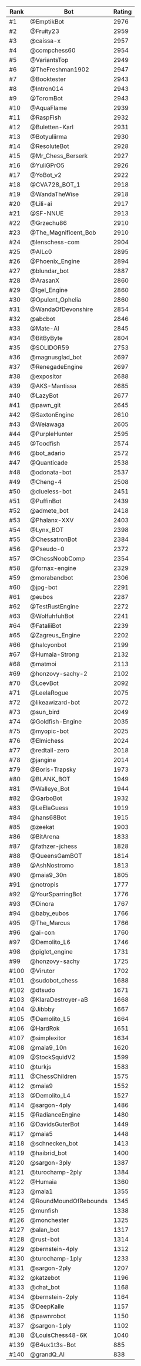 Rank|Bot|Rating
---|---|---
#1|@EmptikBot|2976
#2|@Fruity23|2959
#3|@caissa-x|2957
#4|@compchess60|2954
#5|@VariantsTop|2949
#6|@TheFreshman1902|2947
#7|@Booktester|2943
#8|@Intron014|2943
#9|@ToromBot|2943
#10|@AquaFlame|2939
#11|@RaspFish|2932
#12|@Buletten-Karl|2931
#13|@Botyuliirma|2930
#14|@ResoluteBot|2928
#15|@Mr_Chess_Berserk|2927
#16|@YuliGPrO5|2926
#17|@YoBot_v2|2922
#18|@CVA728_BOT_1|2918
#19|@WandaTheWise|2918
#20|@Lili-ai|2917
#21|@SF-NNUE|2913
#22|@Grzechu86|2910
#23|@The_Magnificent_Bob|2910
#24|@lenschess-com|2904
#25|@AILc0|2895
#26|@Phoenix_Engine|2894
#27|@blundar_bot|2887
#28|@ArasanX|2860
#29|@Igel_Engine|2860
#30|@Opulent_Ophelia|2860
#31|@WandaOfDevonshire|2854
#32|@abcbot|2846
#33|@Mate-AI|2845
#34|@BitByByte|2804
#35|@SOLIDOR59|2753
#36|@magnusglad_bot|2697
#37|@RenegadeEngine|2697
#38|@expositor|2688
#39|@AKS-Mantissa|2685
#40|@LazyBot|2677
#41|@pawn_git|2645
#42|@SaxtonEngine|2610
#43|@Weiawaga|2605
#44|@PurpleHunter|2595
#45|@Toodfish|2574
#46|@bot_adario|2572
#47|@Quanticade|2538
#48|@odonata-bot|2537
#49|@Cheng-4|2508
#50|@clueless-bot|2451
#51|@PuffinBot|2439
#52|@admete_bot|2418
#53|@Phalanx-XXV|2403
#54|@Lynx_BOT|2398
#55|@ChessatronBot|2384
#56|@Pseudo-0|2372
#57|@ChessNoobComp|2354
#58|@fornax-engine|2329
#59|@morabandbot|2306
#60|@jpg-bot|2291
#61|@eubos|2287
#62|@TestRustEngine|2272
#63|@WolfuhfuhBot|2241
#64|@FataliiBot|2239
#65|@Zagreus_Engine|2202
#66|@halcyonbot|2199
#67|@Humaia-Strong|2132
#68|@matmoi|2113
#69|@honzovy-sachy-2|2102
#70|@LoevBot|2092
#71|@LeelaRogue|2075
#72|@likeawizard-bot|2072
#73|@sun_bird|2049
#74|@Goldfish-Engine|2035
#75|@myopic-bot|2025
#76|@Elmichess|2024
#77|@redtail-zero|2018
#78|@jangine|2014
#79|@Boris-Trapsky|1973
#80|@BLANK_BOT|1949
#81|@Walleye_Bot|1944
#82|@GarboBot|1932
#83|@LeElaGuess|1919
#84|@hans68Bot|1915
#85|@zeekat|1903
#86|@BitArena|1833
#87|@fathzer-jchess|1828
#88|@QueensGamBOT|1814
#89|@AshNostromo|1813
#90|@maia9_30n|1805
#91|@notropis|1777
#92|@YourSparringBot|1776
#93|@Dinora|1767
#94|@baby_eubos|1766
#95|@The_Marcus|1766
#96|@ai-con|1760
#97|@Demolito_L6|1746
#98|@piglet_engine|1731
#99|@honzovy-sachy|1725
#100|@Virutor|1702
#101|@sudobot_chess|1688
#102|@dtsudo|1671
#103|@KlaraDestroyer-aB|1668
#104|@Jibbby|1667
#105|@Demolito_L5|1664
#106|@HardRok|1651
#107|@simplexitor|1634
#108|@maia9_10n|1620
#109|@StockSquidV2|1599
#110|@turkjs|1583
#111|@ChessChildren|1575
#112|@maia9|1552
#113|@Demolito_L4|1527
#114|@sargon-4ply|1486
#115|@RadianceEngine|1480
#116|@DavidsGuterBot|1449
#117|@maia5|1448
#118|@schnecken_bot|1413
#119|@haibrid_bot|1400
#120|@sargon-3ply|1387
#121|@turochamp-2ply|1384
#122|@Humaia|1360
#123|@maia1|1355
#124|@RoundMoundOfRebounds|1345
#125|@munfish|1338
#126|@monchester|1325
#127|@alan_bot|1317
#128|@rust-bot|1314
#129|@bernstein-4ply|1312
#130|@turochamp-1ply|1233
#131|@sargon-2ply|1207
#132|@katzebot|1196
#133|@chat_bot|1168
#134|@bernstein-2ply|1164
#135|@DeepKalle|1157
#136|@pawnrobot|1150
#137|@sargon-1ply|1102
#138|@LouisChess48-6K|1040
#139|@B4ux1t3s-Bot|885
#140|@grandQ_AI|838
